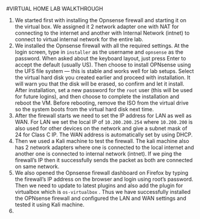 #VIRTUAL HOME LAB WALKTHROUGH

1. We started first with installing the Opnsense firewall and starting it on the virtual box. We assigned it 2 network adapter one with NAT for connecting to the internet and another with Internal Network (intnet) to connect to virtual internal network for the entire lab.
2. We installed the Opnsense firewall with all the required settings. At the login screen, type in `installer` as the username and `opnsense` as the password. When asked about the keyboard layout, just press Enter to accept the default (usually US). Then choose to install OPNsense using the UFS file system — this is stable and works well for lab setups. Select the virtual hard disk you created earlier and proceed with installation. It will warn you that the disk will be erased, so confirm and let it install. After installation, set a new password for the `root` user (this will be used for future logins), and then choose to complete the installation and reboot the VM. Before rebooting, remove the ISO from the virtual drive so the system boots from the virtual hard disk next time.
3. After the firewall starts we need to set the IP address for LAN as well as WAN. For LAN we set the local IP of `10.200.200.254` where `10.200.200` is also used for other devices on the network and give a subnet mask of 24 for Class C IP. The WAN address is automatically set by using DHCP.
4. Then we used a Kali machine to test the firewall. The kali machine also has 2 network adapters where one is connected to the local internet and another one is connected to internal network (intnet). If we ping the firewall’s IP then it successfully sends the packet as both are connected on same network.
5. We also opened the Opnsense firewall dashboard on Firefox by typing the firewall’s IP address on the browser and login using root’s password. Then we need to update to latest plugins and also add the plugin for virtualbox which is `os-virtualbox` . Thus we have successfully installed the OPNsense firewall and configured the LAN and WAN settings and tested it using Kali machine.
6.
